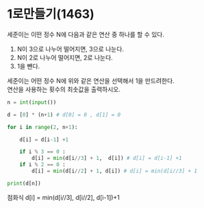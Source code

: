 # 1로만들기(1463)

세준이는 이떤 정수 N에 다음과 같은 연산 중 하나를 할 수 있다.  

1. N이 3으로 나누어 떨어지면, 3으로 나눈다.  
2. N이 2로 나누어 떨어지면, 2로 나눈다.  
3. 1을 뺀다.

세준이는 어떤 정수 N에 위와 같은 연산을 선택해서 1을 만드려한다.  
연산을 사용하는 횟수의 최솟값을 출력하시오.  

``` python
n = int(input())

d = [0] * (n+1) # d[0] = 0 , d[1] = 0

for i in range(2, n+1):

    d[i] = d[i-1] +1

    if i % 3 == 0 :
        d[i] = min(d[i//3] + 1,  d[i]) # d[i] = d[i-1] +1
    if i % 2 == 0 :
        d[i] = min(d[i//2] + 1, d[i]) # d[i] = min(d[i//3] + 1

print(d[n])
```
점화식 d[i] = min(d[i//3], d[i//2], d[i-1])+1
